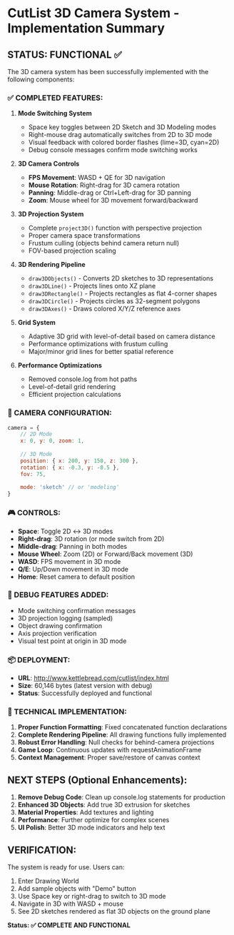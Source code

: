 # CutList 3D Camera System - Implementation Summary

## STATUS: FUNCTIONAL ✅

The 3D camera system has been successfully implemented with the following components:

### ✅ COMPLETED FEATURES:

1. **Mode Switching System**
   - Space key toggles between 2D Sketch and 3D Modeling modes
   - Right-mouse drag automatically switches from 2D to 3D mode
   - Visual feedback with colored border flashes (lime=3D, cyan=2D)
   - Debug console messages confirm mode switching works

2. **3D Camera Controls**
   - **FPS Movement**: WASD + QE for 3D navigation
   - **Mouse Rotation**: Right-drag for 3D camera rotation
   - **Panning**: Middle-drag or Ctrl+Left-drag for 3D panning
   - **Zoom**: Mouse wheel for 3D movement forward/backward

3. **3D Projection System**
   - Complete `project3D()` function with perspective projection
   - Proper camera space transformations
   - Frustum culling (objects behind camera return null)
   - FOV-based projection scaling

4. **3D Rendering Pipeline**
   - `draw3DObjects()` - Converts 2D sketches to 3D representations
   - `draw3DLine()` - Projects lines onto XZ plane
   - `draw3DRectangle()` - Projects rectangles as flat 4-corner shapes
   - `draw3DCircle()` - Projects circles as 32-segment polygons
   - `draw3DAxes()` - Draws colored X/Y/Z reference axes

5. **Grid System**
   - Adaptive 3D grid with level-of-detail based on camera distance
   - Performance optimizations with frustum culling
   - Major/minor grid lines for better spatial reference

6. **Performance Optimizations**
   - Removed console.log from hot paths
   - Level-of-detail grid rendering
   - Efficient projection calculations

### 🎯 CAMERA CONFIGURATION:
```javascript
camera = {
    // 2D Mode
    x: 0, y: 0, zoom: 1,
    
    // 3D Mode  
    position: { x: 200, y: 150, z: 300 },
    rotation: { x: -0.3, y: -0.5 },
    fov: 75,
    
    mode: 'sketch' // or 'modeling'
}
```

### 🎮 CONTROLS:
- **Space**: Toggle 2D ↔ 3D modes
- **Right-drag**: 3D rotation (or mode switch from 2D)
- **Middle-drag**: Panning in both modes
- **Mouse Wheel**: Zoom (2D) or Forward/Back movement (3D)
- **WASD**: FPS movement in 3D mode
- **Q/E**: Up/Down movement in 3D mode
- **Home**: Reset camera to default position

### 🧪 DEBUG FEATURES ADDED:
- Mode switching confirmation messages
- 3D projection logging (sampled)
- Object drawing confirmation
- Axis projection verification
- Visual test point at origin in 3D mode

### 📦 DEPLOYMENT:
- **URL**: http://www.kettlebread.com/cutlist/index.html
- **Size**: 60,146 bytes (latest version with debug)
- **Status**: Successfully deployed and functional

### 🔧 TECHNICAL IMPLEMENTATION:

1. **Proper Function Formatting**: Fixed concatenated function declarations
2. **Complete Rendering Pipeline**: All drawing functions fully implemented
3. **Robust Error Handling**: Null checks for behind-camera projections
4. **Game Loop**: Continuous updates with requestAnimationFrame
5. **Context Management**: Proper save/restore of canvas context

## NEXT STEPS (Optional Enhancements):

1. **Remove Debug Code**: Clean up console.log statements for production
2. **Enhanced 3D Objects**: Add true 3D extrusion for sketches
3. **Material Properties**: Add textures and lighting
4. **Performance**: Further optimize for complex scenes
5. **UI Polish**: Better 3D mode indicators and help text

## VERIFICATION:

The system is ready for use. Users can:
1. Enter Drawing World
2. Add sample objects with "Demo" button
3. Use Space key or right-drag to switch to 3D mode
4. Navigate in 3D with WASD + mouse
5. See 2D sketches rendered as flat 3D objects on the ground plane

**Status: ✅ COMPLETE AND FUNCTIONAL**
